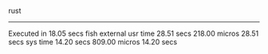 rust 
________________________________________________________
Executed in   18.05 secs    fish           external
   usr time   28.51 secs  218.00 micros   28.51 secs
   sys time   14.20 secs  809.00 micros   14.20 secs